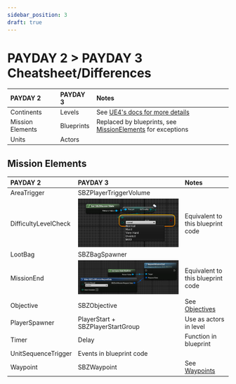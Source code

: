 ```yaml
---
sidebar_position: 3
draft: true
---
```


# PAYDAY 2 > PAYDAY 3 Cheatsheet/Differences

| PAYDAY 2         | PAYDAY 3   | Notes                                                                                                   |
|:-----------------|:-----------|:--------------------------------------------------------------------------------------------------------|
| Continents       | Levels     | See [UE4's docs for more details](https://docs.unrealengine.com/4.27/en-US/Basics/Levels/LevelsWindow/) |
| Mission Elements | Blueprints | Replaced by blueprints, see [MissionElements](#mission-elements) for exceptions                         |
| Units            | Actors     |                                                                                                         |

## Mission Elements
| PAYDAY 2             | PAYDAY 3                                                              | Notes                                                                          |
|:---------------------|:----------------------------------------------------------------------|:-------------------------------------------------------------------------------|
| AreaTrigger          | SBZPlayerTriggerVolume                                                |                                                                                |
| DifficultyLevelCheck | ![Difficulty Level Check PD3](assets/difficultylevelcheck.png)        | Equivalent to this blueprint code                                              |
| LootBag              | SBZBagSpawner                                                         |                                                                                |
| MissionEnd           | ![Request Mission End](assets/gamestatemachine-requestmissionend.png) | Equivalent to this blueprint code                                              |
| Objective            | SBZObjective                                                          | See [Objectives](/custom-heists/objectives)                                    |
| PlayerSpawner        | PlayerStart + SBZPlayerStartGroup                                     | Use as actors in level                                                         |
| Timer                | Delay                                                                 | Function in blueprint                                                          |
| UnitSequenceTrigger  | Events in blueprint code                                              |                                                                                |
| Waypoint             | SBZWaypoint                                                           | See [Waypoints](/custom-heists/objectives#adding-waypoints-to-your-objectives) |
